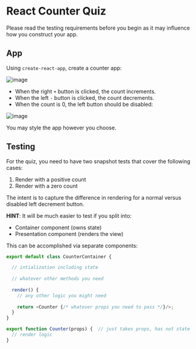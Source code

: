 React Counter Quiz
===

Please read the testing requirements before you begin as it may influence how you construct your app.

## App

Using `create-react-app`, create a counter app:

![image](https://user-images.githubusercontent.com/478864/29787788-0bbe70d4-8be5-11e7-8021-f74e317f4406.png)

* When the right `+` button is clicked, the count increments.
* When the left `-` button is clicked, the count decrements.
* When the count is 0, the left button should be disabled:

![image](https://user-images.githubusercontent.com/478864/29787853-56fa8452-8be5-11e7-9810-1c32d940c704.png)

You may style the app however you choose.

## Testing

For the quiz, you need to have two snapshot tests that cover the following cases:

1. Render with a positive count
2. Render with a zero count

The intent is to capture the difference in rendering for a normal versus disabled left decrement button.

**HINT**: It will be much easier to test if you split into:

* Container component (owns state)
* Presentation component (renders the view)

This can be accomplished via separate components:

```js
export default class CounterContainer {

  // intialization including state
  
  // whatever other methods you need
  
  render() {
    // any other logic you might need
    
    return <Counter {/* whatever props you need to pass */}/>;
  }
}

export function Counter(props) {  // just takes props, has not state
  // render logic
}
```

